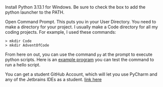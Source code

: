 Install Python 3.13.1 for Windows.  Be sure to check the box to add the python launcher to the PATH.

Open Command Prompt.  This puts you in your User Directory.  You need to make a directory for your project.  I usually make a Code directory for all my coding projects.  For example, I used these commands:

    > mkdir Code
    > mkdir AdventOfCode

From here on out, you can use the command `py` at the prompt to execute python scripts. Here is an [example program](https://docs.python.org/3/using/windows.html#from-a-script) you can test the command to run a hello script.  

You can get a student GitHub Account, which will let you use PyCharm and any of the Jetbrains IDEs as a student.  [link here](https://education.github.com/discount_requests/application?type=student)
